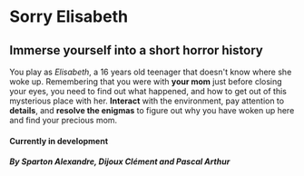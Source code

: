 # Sorry Elisabeth

## Immerse yourself into a short horror history

You play as *Elisabeth*, a 16 years old teenager that doesn't know where she woke up. Remembering that you were with **your mom** just before closing your eyes, you need to find out what happened, and how to get out of this mysterious place with her.
**Interact** with the environment, pay attention to **details**, and **resolve the enigmas** to figure out why you have woken up here and find your precious mom.

#### Currently in development

##### By Sparton Alexandre, Dijoux Clément and Pascal Arthur
